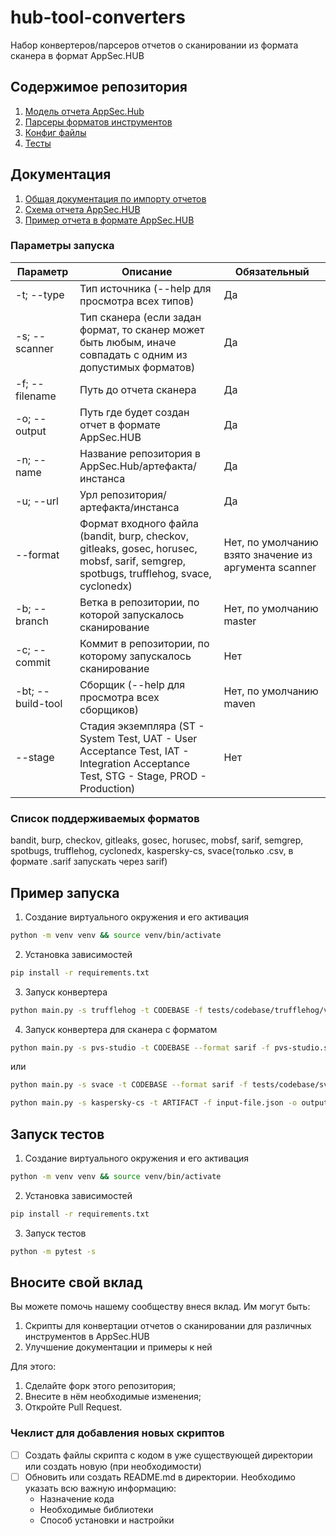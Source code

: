 # hub-tool-converters

Набор конвертеров/парсеров отчетов о сканировании из формата сканера в формат AppSec.HUB

## Содержимое репозитория

1. [Модель отчета AppSec.Hub](hub/models/hub.py)
2. [Парсеры форматов инструментов](converters/parsers)
3. [Конфиг файлы](config)
4. [Тесты](tests)

## Документация

1. [Общая документация по импорту отчетов](https://docs.appsec-hub.ru/2024.1/ug/security%20issues/?h=импор#_3)
2. [Схема отчета AppSec.HUB](https://docs.appsec-hub.ru/2024.1/gi/appendix%202/)
3. [Пример отчета в формате AppSec.HUB](https://docs.appsec-hub.ru/2024.1/gi/appendix%202/#_1)

### Параметры запуска

| Параметр          | Описание                                                                                                                               | Обязательный                                          |
|-------------------|----------------------------------------------------------------------------------------------------------------------------------------|-------------------------------------------------------|
| -t; --type        | Тип источника (--help для просмотра всех типов)                                                                                        | Да                                                    |
| -s; --scanner     | Тип сканера (если задан формат, то сканер может быть любым, иначе совпадать с одним из допустимых форматов)                            | Да                                                    |
| -f; --filename    | Путь до отчета сканера                                                                                                                 | Да                                                    |
| -o; --output      | Путь где будет создан отчет в формате AppSec.HUB                                                                                       | Да                                                    |
| -n; --name        | Название репозитория в AppSec.Hub/артефакта/инстанса                                                                                   | Да                                                    |
| -u; --url         | Урл репозитория/артефакта/инстанса                                                                                                     | Да                                                    |
| --format          | Формат входного файла (bandit, burp, checkov, gitleaks, gosec, horusec, mobsf, sarif, semgrep, spotbugs, trufflehog, svace, cyclonedx) | Нет, по умолчанию взято значение из аргумента scanner |
| -b; --branch      | Ветка в репозитории, по которой запускалось сканирование                                                                               | Нет, по умолчанию master                              |
| -c; --commit      | Коммит в репозитории, по которому запускалось сканирование                                                                             | Нет                                                   |
| -bt; --build-tool | Сборщик (--help для просмотра всех сборщиков)                                                                                          | Нет, по умолчанию maven                               |
| --stage           | Стадия экземпляра (ST - System Test, UAT - User Acceptance Test, IAT - Integration Acceptance Test, STG - Stage, PROD - Production)    | Нет                                                   |

### Список поддерживаемых форматов

bandit, burp, checkov, gitleaks, gosec, horusec, mobsf, sarif, semgrep, spotbugs, trufflehog, cyclonedx, kaspersky-cs, svace(только .csv, в формате .sarif запускать через sarif)

## Пример запуска

1. Создание виртуального окружения и его активация
```bash
python -m venv venv && source venv/bin/activate
```

2. Установка зависимостей
```bash
pip install -r requirements.txt
```

3. Запуск конвертера
```bash
python main.py -s trufflehog -t CODEBASE -f tests/codebase/trufflehog/v3_github.json -o trufflehog_hub.json -n hub-tool-converters -u https://github.com/Swordfish-Security/hub-tool-converters.git
```

4. Запуск конвертера для сканера с форматом
```bash
python main.py -s pvs-studio -t CODEBASE --format sarif -f pvs-studio.sarif -o pvs-studio_hub.json -n hub-tool-converters -u https://github.com/Swordfish-Security/hub-tool-converters.git
```
или
```bash
python main.py -s svace -t CODEBASE --format sarif -f tests/codebase/svace/svace.sarif -o svace_hub.json -n hub-tool-converters -u https://github.com/Swordfish-Security/hub-tool-converters.git
```

```bash
python main.py -s kaspersky-cs -t ARTIFACT -f input-file.json -o output-file.json -n artifact_name -u https://artifact-url.rpm
```

## Запуск тестов

1. Создание виртуального окружения и его активация
```bash
python -m venv venv && source venv/bin/activate
```

2. Установка зависимостей
```bash
pip install -r requirements.txt
```

3. Запуск тестов
```bash
python -m pytest -s
```

## Вносите свой вклад

Вы можете помочь нашему сообществу внеся вклад. Им могут быть:

1. Скрипты для конвертации отчетов о сканировании для различных инструментов в AppSec.HUB
2. Улучшение документации и примеры к ней

Для этого:

1. Сделайте форк этого репозитория;
2. Внесите в нём необходимые изменения;
3. Откройте Pull Request.

### Чеклист для добавления новых скриптов

- [ ] Создать файлы скрипта с кодом в уже существующей директории или создать новую (при необходимости)
- [ ] Обновить или создать README.md в директории. Необходимо указать всю важную информацию:
    - Назначение кода
    - Необходимые библиотеки
    - Способ установки и настройки
